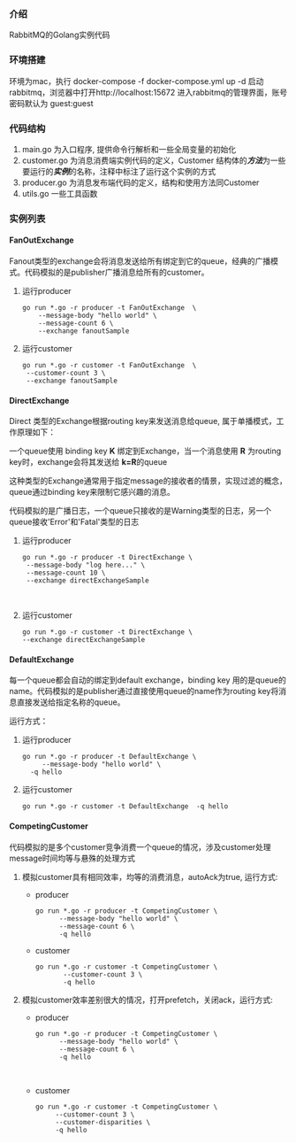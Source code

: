 ### 介绍

RabbitMQ的Golang实例代码

### 环境搭建

环境为mac，执行 docker-compose -f docker-compose.yml up -d 启动rabbitmq，浏览器中打开http://localhost:15672 进入rabbitmq的管理界面，账号密码默认为 guest:guest

### 代码结构

1. main.go 为入口程序, 提供命令行解析和一些全局变量的初始化
2. customer.go 为消息消费端实例代码的定义，Customer 结构体的***方法***为一些要运行的***实例***的名称，注释中标注了运行这个实例的方式
3. producer.go 为消息发布端代码的定义，结构和使用方法同Customer
4. utils.go 一些工具函数

### 实例列表

#### FanOutExchange

Fanout类型的exchange会将消息发送给所有绑定到它的queue，经典的广播模式。代码模拟的是publisher广播消息给所有的customer。

1. 运行producer

   ~~~shell
   go run *.go -r producer -t FanOutExchange  \
       --message-body "hello world" \
       --message-count 6 \
       --exchange fanoutSample
   ~~~

2. 运行customer

   ~~~shell
   go run *.go -r customer -t FanOutExchange  \
   	--customer-count 3 \
   	--exchange fanoutSample
   ~~~



#### DirectExchange

Direct 类型的Exchange根据routing key来发送消息给queue, 属于单播模式，工作原理如下：

一个queue使用 binding key **K** 绑定到Exchange，当一个消息使用 **R** 为routing key时，exchange会将其发送给 **k=R**的queue

这种类型的Exchange通常用于指定message的接收者的情景，实现过滤的概念，queue通过binding key来限制它感兴趣的消息。

代码模拟的是广播日志，一个queue只接收的是Warning类型的日志，另一个queue接收'Error'和'Fatal'类型的日志

1. 运行producer

   ~~~shell
   go run *.go -r producer -t DirectExchange \
   	--message-body "log here..." \
   	--message-count 10 \
   	--exchange directExchangeSample
   ~~~

   ​

2. 运行customer

   ~~~shell
   go run *.go -r customer -t DirectExchange \
   --exchange directExchangeSample
   ~~~

#### DefaultExchange

每一个queue都会自动的绑定到default exchange，binding key 用的是queue的name。代码模拟的是publisher通过直接使用queue的name作为routing key将消息直接发送给指定名称的queue。

运行方式：

1. 运行producer

   ```shell
   go run *.go -r producer -t DefaultExchange \
        --message-body "hello world" \
   	 -q hello
   ```

2. 运行customer

   ```shell
   go run *.go -r customer -t DefaultExchange  -q hello
   ```

#### CompetingCustomer

代码模拟的是多个customer竞争消费一个queue的情况，涉及customer处理message时间均等与悬殊的处理方式

1. 模拟customer具有相同效率，均等的消费消息，autoAck为true, 运行方式:

   * producer

     ~~~shell
     go run *.go -r producer -t CompetingCustomer \
           --message-body "hello world" \
           --message-count 6 \
           -q hello
     ~~~

   * customer

     ~~~shell
     go run *.go -r customer -t CompetingCustomer \
            --customer-count 3 \
            -q hello
     ~~~


2. 模拟customer效率差别很大的情况，打开prefetch，关闭ack，运行方式:

   * producer

     ~~~shell
     go run *.go -r producer -t CompetingCustomer \
           --message-body "hello world" \
           --message-count 6 \
           -q hello
     ~~~

     ​

   * customer

     ~~~shell
     go run *.go -r customer -t CompetingCustomer \
          --customer-count 3 \
          --customer-disparities \
          -q hello
     ~~~

   ​

